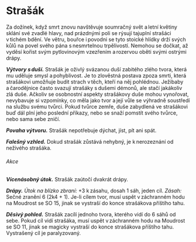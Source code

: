 # Strašák
  
Za dožínek, když smrt znovu navštěvuje soumračný svět a letní květiny sklání své zvadlé hlavy, nad prázdnými poli se rýsují tajuplní strašáci v tichém bdění. Ve větru, bouřce i povodni se tyto stoické hlídky drží svých kůlů na povel svého pána s nesmrtelnou trpělivostí. Nemohou se dočkat, až vyděsí kořist svým pytlovinovým vzezřením a rozervou oběti svými ostrými drápy.
  
***Výtvory s duší.*** Strašák je oživlý svázanou duší zabitého zlého tvora, která mu uděluje smysl a pohyblivost. Je to zlověstná postava zpoza smrti, která strašákovi umožňuje budit strach v těch, kteří na něj pohlédnou. Ježibaby a čarodějnice často svazují strašáky s dušemi démonů, ale stačí jakákoliv zlá duše. Ačkoliv se osobnostní aspekty strašákovy duše mohou vynořovat, nevybavuje si vzpomínky, co měla jako tvor a její vůle se výhradně soustředí na službu svému tvůrci. Pokud tvůrce zemře, duše zabydlená ve strašákovi buď dál plní jeho poslední příkazy, nebo se snaží pomstít svého tvůrce, nebo sama sebe zničí.
  
***Povaha výtvoru.*** Strašák nepotřebuje dýchat, jíst, pít ani spát.

<Monster 
    title="Strašák"
    subtitle="Střední výtvor, chaotické zlo"
    armor-class="11"
    hit-points="36 (8k8)"
    speed="6 sáhů"
    str="11 (+0)"
    dex="13 (+1)"
    con="11 (+0)"
    int="10 (+0)"
    wis="10 (+0)"
    cha="13 (+1)"
    saving-throws=""
    skills=""
    damage-vulnerabilities="ohnivá"
    damage-resistances="bodná, drtivá a sečná z nemagických útoků"
    damage-immunities="jedová"
    condition-immunities="otrávený, paralyzovaný, únava, v bezvědomí, vystrašený, zmámený"
    senses="vidění ve tmě 12 sáhů, pasivní Vnímání 10"
    languages="rozumí jazykům svého tvůrce, ale neumí mluvit"
    challenge="1 (200 ZK)"
    >

***Falešný vzhled.*** Dokud strašák zůstává nehybný, je k nerozeznání od neživého strašáka.
  
###### Akce
  
***Vícenásobný útok.*** Strašák zaútočí dvakrát drápy.
  
***Drápy.*** *Útok na blízko zbraní:* +3 k zásahu, dosah 1 sáh, jeden cíl. *Zásah:* Sečné zranění 6 (2k4 + 1). Je-li cílem tvor, musí uspět v záchranném hodu na Moudrost se SO 15, jinak se vystraší do konce strašákova příštího tahu.
  
***Děsivý pohled.*** Strašák zacílí jednoho tvora, kterého vidí do 6 sáhů od sebe. Pokud cíl vidí strašáka, musí uspět v záchranném hodu na Moudrost se SO 11, jinak se magicky vystraší do konce strašákova příštího tahu. Vystrašený cíl je paralyzovaný.

</Monster>  

